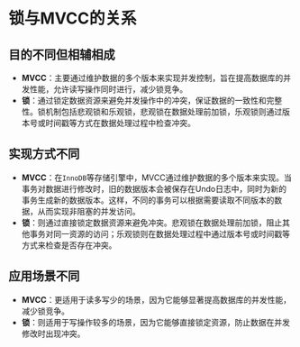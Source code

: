 # 锁与MVCC的关系

## 目的不同但相辅相成
- **MVCC**：主要通过维护数据的多个版本来实现并发控制，旨在提高数据库的并发性能，允许读写操作同时进行，减少锁竞争。
- **锁**：通过锁定数据资源来避免并发操作中的冲突，保证数据的一致性和完整性。锁机制包括悲观锁和乐观锁，悲观锁在数据处理前加锁，乐观锁则通过版本号或时间戳等方式在数据处理过程中检查冲突。

## 实现方式不同
- **MVCC**：在`InnoDB`等存储引擎中，MVCC通过维护数据的多个版本来实现。当事务对数据进行修改时，旧的数据版本会被保存在Undo日志中，同时为新的事务生成新的数据版本。这样，不同的事务可以根据需要读取不同版本的数据，从而实现非阻塞的并发访问。
- **锁**：则通过直接锁定数据资源来避免冲突。悲观锁在数据处理前加锁，阻止其他事务对同一资源的访问；乐观锁则在数据处理过程中通过版本号或时间戳等方式来检查是否存在冲突。

## 应用场景不同
- **MVCC**：更适用于读多写少的场景，因为它能够显著提高数据库的并发性能，减少锁竞争。
- **锁**：则适用于写操作较多的场景，因为它能够直接锁定资源，防止数据在并发修改时出现冲突。
